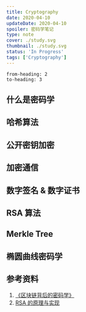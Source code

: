 ```yaml
---
title: Cryptography
date: 2020-04-10
updateDate: 2020-04-10
spoiler: 密码学笔记
type: note
cover: ./study.svg
thumbnail: ./study.svg
status: 'In Progress'
tags: ['Cryptography']
---
```


```toc
from-heading: 2
to-heading: 3
```

## 什么是密码学

## 哈希算法

## 公开密钥加密

## 加密通信

## 数字签名 & 数字证书

## RSA 算法

## Merkle Tree

## 椭圆曲线密码学

## 参考资料

1. [《区块链背后的密码学》](https://learning.nervos.org/crypto-block)
2. [RSA 的原理与实现](https://cjting.me/2020/03/13/rsa/)